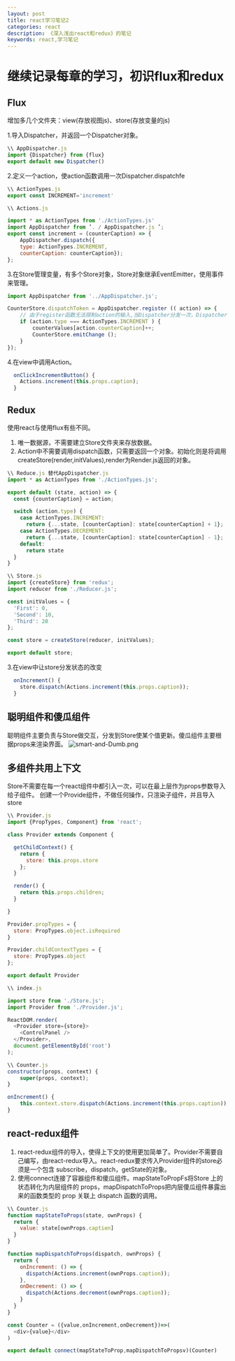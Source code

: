 ```yaml
---
layout: post
title: react学习笔记2
categories: react
description: 《深入浅出react和redux》的笔记
keywords: react,学习笔记
---
```

# 继续记录每章的学习，初识flux和redux

## Flux

增加多几个文件夹：view(存放视图js)、store(存放变量的js)

1.导入Dispatcher，并返回一个Dispatcher对象。

```javascript
\\ AppDispatcher.js
import {Dispatcher} from {flux}
export default new Dispatcher()
```

2.定义一个action，使action函数调用一次Dispatcher.dispatchfe

```javascript
\\ ActionTypes.js
export const INCREMENT='increment'

\\ Actions.js

import * as ActionTypes from './ActionTypes.js'
import AppDispatcher from ’. / AppDispatcher.js ’;
export const increment = (counterCaption) => {
    AppDispatcher.dispatch({
    type: ActionTypes.INCREMENT,
    counterCaption: counterCaption});
};
```

3.在Store管理变量，有多个Store对象，Store对象继承EventEmitter，使用事件来管理。

```javascript
import AppDispatcher from '../AppDispatcher.js';

CounterStore.dispatchToken = AppDispatcher.register (( action) => {
    // 由于register函数无法限制action的输入,当Dispatcher分发一次，Dispatcher会执行register所绑定的回调函数，所以需要使用if/else或者switch/case来选择使用哪一个action
    if (action.type === ActionTypes.INCREMENT ) {
        counterValues[action.counterCaption]++;
        CounterStore.emitChange ();
    }
});
```

4.在view中调用Action。

```javascript
  onClickIncrementButton() {
    Actions.increment(this.props.caption);
  }
```

## Redux

使用react与使用flux有些不同。

1. 唯一数据源，不需要建立Store文件夹来存放数据。
2. Action中不需要调用dispatch函数，只需要返回一个对象。初始化则是将调用createStore(render,initValues),render为Render.js返回的对象。

```javascript
\\ Reduce.js 替代AppDispatcher.js
import * as ActionTypes from './ActionTypes.js';

export default (state, action) => {
  const {counterCaption} = action;

  switch (action.type) {
    case ActionTypes.INCREMENT:
      return {...state, [counterCaption]: state[counterCaption] + 1};
    case ActionTypes.DECREMENT:
      return {...state, [counterCaption]: state[counterCaption] - 1};
    default:
      return state
  }
}

\\ Store.js
import {createStore} from 'redux';
import reducer from './Reducer.js';

const initValues = {
  'First': 0,
  'Second': 10,
  'Third': 20
};

const store = createStore(reducer, initValues);

export default store;
```

3.在view中让store分发状态的改变

```javascript
  onIncrement() {
    store.dispatch(Actions.increment(this.props.caption));
  }
```

## 聪明组件和傻瓜组件

聪明组件主要负责与Store做交互，分发到Store使某个值更新。傻瓜组件主要根据props来渲染界面。
![smart-and-Dumb.png](https://i.loli.net/2018/05/22/5b03b321b8e1f.png)

## 多组件共用上下文

Store不需要在每一个react组件中都引入一次，可以在最上层作为props参数导入给子组件。
创建一个Provide组件，不做任何操作，只渲染子组件，并且导入store

```javascript
\\ Provider.js
import {PropTypes, Component} from 'react';

class Provider extends Component {

  getChildContext() {
    return {
      store: this.props.store
    };
  }

  render() {
    return this.props.children;
  }

}

Provider.propTypes = {
  store: PropTypes.object.isRequired
}

Provider.childContextTypes = {
  store: PropTypes.object
};

export default Provider

\\ index.js

import store from './Store.js';
import Provider from './Provider.js';

ReactDOM.render(
  <Provider store={store}>
    <ControlPanel />
  </Provider>,
  document.getElementById('root')
);

\\ Counter.js
constructor(props, context) {
    super(props, context);
}

onIncrement() {
    this.context.store.dispatch(Actions.increment(this.props.caption));
}

```

## react-redux组件

1. react-redux组件的导入，使得上下文的使用更加简单了。Provider不需要自己编写，由react-redux导入。react-redux要求传入Provider组件的store必须是一个包含 subscribe，dispatch，getState的对象。
2. 使用connect连接了容器组件和傻瓜组件。mapStateToPropFs将Store 上的状态转化为内层组件的 props，mapDispatchToProps把内层傻瓜组件暴露出来的函数类型的 prop 关联上 dispatch 函数的调用。

```javascript
\\ Counter.js
function mapStateToProps(state, ownProps) {
  return {
    value: state[ownProps.caption]
  }
}

function mapDispatchToProps(dispatch, ownProps) {
  return {
    onIncrement: () => {
      dispatch(Actions.increment(ownProps.caption));
    },
    onDecrement: () => {
      dispatch(Actions.decrement(ownProps.caption));
    }
  }
}

const Counter = ({value,onIncrement,onDecrement})=>(
  <div>{value}</div>
)

export default connect(mapStateToProp,mapDispatchToPropsv)(Counter)
```